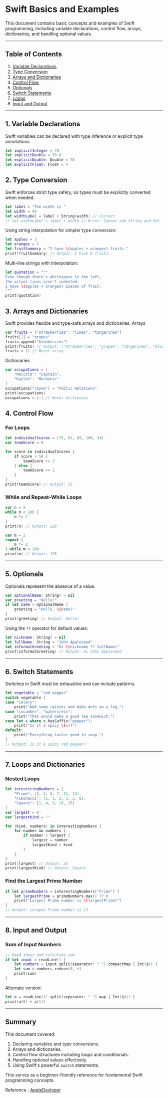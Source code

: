 # Swift Basics and Examples

This document contains basic concepts and examples of Swift programming, including variable declarations, control flow, arrays, dictionaries, and handling optional values.

---

## Table of Contents
1. [Variable Declarations](#variable-declarations)
2. [Type Conversion](#type-conversion)
3. [Arrays and Dictionaries](#arrays-and-dictionaries)
4. [Control Flow](#control-flow)
5. [Optionals](#optionals)
6. [Switch Statements](#switch-statements)
7. [Loops](#loops)
8. [Input and Output](#input-and-output)

---

## 1. Variable Declarations
Swift variables can be declared with type inference or explicit type annotations.

```swift
let implicitInteger = 70
let implicitDouble = 70.0
let explicitDouble: Double = 70
let explicitFloat: Float = 4
```

## 2. Type Conversion
Swift enforces strict type safety, so types must be explicitly converted when needed.

```swift
let label = "The width is "
let width = 94
let widthLabel = label + String(width) // Correct
// let widthLabel = label + width // Error: Cannot add String and Int
```
Using string interpolation for simpler type conversion:

```swift
let apples = 3
let oranges = 5
let fruitSummary = "I have \(apples + oranges) fruits."
print(fruitSummary) // Output: I have 8 fruits.
```
Multi-line strings with interpolation:

```swift
let quotation = """
Even though there's whitespace to the left,
the actual lines aren't indented.
I have \(apples + oranges) pieces of fruit.
"""
print(quotation)
```

## 3. Arrays and Dictionaries
Swift provides flexible and type-safe arrays and dictionaries.
Arrays
```swift
var fruits = ["strawberries", "limes", "tangerines"]
fruits[1] = "grapes"
fruits.append("blueberries")
print(fruits) // Output: ["strawberries", "grapes", "tangerines", "blueberries"]
fruits = [] // Reset array
```
Dictionaries
```swift
var occupations = [
    "Malcolm": "Captain",
    "Kaylee": "Mechanic"
]
occupations["Jayne"] = "Public Relations"
print(occupations)
occupations = [:] // Reset dictionary
```

## 4. Control Flow
### For Loops
```swift
let individualScores = [75, 62, 89, 100, 34]
var teamScore = 0

for score in individualScores {
    if score > 50 {
        teamScore += 3
    } else {
        teamScore += 1
    }
}
print(teamScore) // Output: 13
```

### While and Repeat-While Loops
```swift
var n = 2
while n < 100 {
    n *= 2
}
print(n) // Output: 128

var m = 2
repeat {
    m *= 2
} while m < 100
print(m) // Output: 128
```

---

## 5. Optionals
Optionals represent the absence of a value.

```swift
var optionalName: String? = nil
var greeting = "Hello!"
if let name = optionalName {
    greeting = "Hello, \(name)"
}
print(greeting) // Output: Hello!
```

Using the `??` operator for default values:
```swift
let nickname: String? = nil
let fullName: String = "John Appleseed"
let informalGreeting = "Hi \(nickname ?? fullName)"
print(informalGreeting) // Output: Hi John Appleseed
```

---

## 6. Switch Statements
Switches in Swift must be exhaustive and can include patterns.

```swift
let vegetable = "red pepper"
switch vegetable {
case "celery":
    print("Add some raisins and make ants on a log.")
case "cucumber", "watercress":
    print("That would make a good tea sandwich.")
case let x where x.hasSuffix("pepper"):
    print("Is it a spicy \(x)?")
default:
    print("Everything tastes good in soup.")
}
// Output: Is it a spicy red pepper?
```

---

## 7. Loops and Dictionaries
### Nested Loops
```swift
let interestingNumbers = [
    "Prime": [2, 3, 5, 7, 11, 13],
    "Fibonacci": [1, 1, 2, 3, 5, 8],
    "Square": [1, 4, 9, 16, 25]
]
var largest = 0
var largestKind = ""

for (kind, numbers) in interestingNumbers {
    for number in numbers {
        if number > largest {
            largest = number
            largestKind = kind
        }
    }
}
print(largest) // Output: 25
print(largestKind) // Output: Square
```
### Find the Largest Prime Number
```swift
if let primeNumbers = interestingNumbers["Prime"] {
    let largestPrime = primeNumbers.max() ?? 0
    print("Largest Prime number is \(largestPrime)")
}
// Output: Largest Prime number is 13
```

---

## 8. Input and Output
### Sum of Input Numbers
```swift
// Read input and calculate sum
if let input = readLine() {
    let numbers = input.split(separator: " ").compactMap { Int($0) }
    let sum = numbers.reduce(0, +)
    print(sum)
}
```

Alternate version:
```swift
let a = readLine()!.split(separator: " ").map { Int($0)! }
print(a[0] + a[1])
```

---

## Summary
This document covered:
1. Declaring variables and type conversions.
2. Arrays and dictionaries.
3. Control flow structures including loops and conditionals.
4. Handling optional values effectively.
5. Using Swift's powerful `switch` statements.

This serves as a beginner-friendly reference for fundamental Swift programming concepts.

Reference : [AppleDevloper](https://docs.swift.org/swift-book/documentation/the-swift-programming-language/guidedtour)
